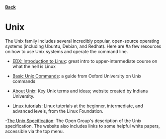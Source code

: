 [**Back**](/README.md/)

# Unix

The Unix family includes several incredibly popular, open-source operating systems (including Ubuntu, Debian, and Redhat).
Here are #a few resources on how to use Unix systems and operate the command line.

- [EDX: Introduction to Linux](https://www.edx.org/course/introduction-to-linux): great intro to upper-intermediate course on what the hell is Linux

- [Basic Unix Commands](https://www.maths.ox.ac.uk/system/files/legacy/2356/basic-unix.pdf): a guide from Oxford University on Unix commands

- [About Unix](https://kb.iu.edu/d/agat): Key Unix terms and ideas; website created by Indiana University. 

- [Linux tutorials](https://www.linux.org/forums/#linux-tutorials.122): Linux tutorials at the beginner, intermediate, and advanced levels, from the Linux Foundation. 
 
 -[The Unix Specification](https://unix.org/what_is_unix/): The Open Group's description of the Unix specification. The website also includes links to some helpful white papers, accessible via the top menu. 
